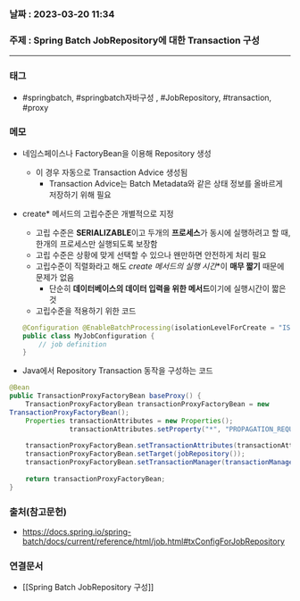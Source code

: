 ### 날짜 : 2023-03-20 11:34
### 주제 : Spring Batch JobRepository에 대한 Transaction 구성
---
### 태그
* #springbatch, #springbatch자바구성 , #JobRepository, #transaction, #proxy

### 메모
* 네임스페이스나 FactoryBean을 이용해 Repository 생성
	* 이 경우 자동으로 Transaction Advice 생성됨
		*  Transaction Advice는 Batch Metadata와 같은 상태 정보를 올바르게 저장하기 위해 필요
		
* create* 메서드의 고립수준은 개별적으로 지정
	* 고립 수준은 **SERIALIZABLE**이고 두개의 **프로세스**가 동시에 실행하려고 할 때, 한개의 프로세스만 실행되도록 보장함
	* 고립 수준은 상황에 맞게 선택할 수 있으나 왠만하면 안전하게 처리 필요
	* 고립수준이 직렬화라고 해도 **create* 메서드의 실행 시간**이 **매무 짧기** 때문에 문제가 없음 
		* 단순히 **데이터베이스의 데이터 입력을 위한 메서드**이기에 실행시간이 짧은 것
	* 고립수준을 적용하기 위한 코드
	```java
	@Configuration @EnableBatchProcessing(isolationLevelForCreate = "ISOLATION_REPEATABLE_READ") 
	public class MyJobConfiguration { 
		// job definition 
	}
	```

* Java에서 Repository Transaction 동작을 구성하는 코드
```java
@Bean
public TransactionProxyFactoryBean baseProxy() { 
	TransactionProxyFactoryBean transactionProxyFactoryBean = new 
TransactionProxyFactoryBean(); 
	Properties transactionAttributes = new Properties(); 
			   transactionAttributes.setProperty("*", "PROPAGATION_REQUIRED");
			    
	transactionProxyFactoryBean.setTransactionAttributes(transactionAttributes); 
	transactionProxyFactoryBean.setTarget(jobRepository()); 
	transactionProxyFactoryBean.setTransactionManager(transactionManager());
	 
	return transactionProxyFactoryBean; 
}
```

### 출처(참고문헌)
-  https://docs.spring.io/spring-batch/docs/current/reference/html/job.html#txConfigForJobRepository

### 연결문서
- [[Spring Batch JobRepository 구성]]